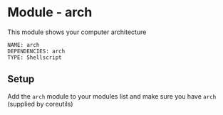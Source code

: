 # Module - arch

This module shows your computer architecture

```
NAME: arch
DEPENDENCIES: arch
TYPE: Shellscript
```

## Setup

Add the `arch` module to your modules list and make
sure you have `arch` (supplied by coreutils)
